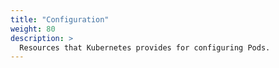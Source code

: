 ```yaml
---
title: "Configuration"
weight: 80
description: >
  Resources that Kubernetes provides for configuring Pods.
---
```


